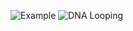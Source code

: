 ![Example](http://pages.discovery.wisc.edu/~jshin/multi-species-proteome/config_making_example.png)
![DNA Looping](https://aholdencirm.files.wordpress.com/2013/06/f69f0-hu_etal2-01.png "Adapted from Kevin Song, Wikimedia Commons")
